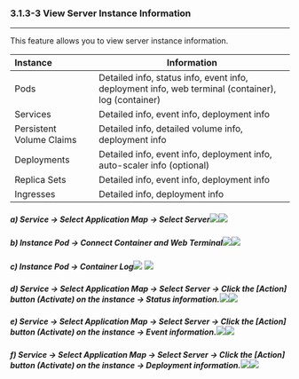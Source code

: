 ### 3.1.3-3 View Server Instance Information

---

This feature allows you to view server instance information.

| **Instance** | **Information** |
| :--- | --- |
| Pods | Detailed info, status info, event info, deployment info, web terminal \(container\), log \(container\) |
| Services | Detailed info, event info, deployment info |
| Persistent Volume Claims | Detailed info, detailed volume info, deployment info |
| Deployments | Detailed info, event info, deployment info, auto-scaler info \(optional\) |
| Replica Sets | Detailed info, event info, deployment info |
| Ingresses | Detailed info, deployment info |

##### a\) Service → Select Application Map → Select Server![](/assets/EN/2.5/3.1.3-3_1.png)![](/assets/EN/2.5/3.1.3-3_2.png)

##### b\) Instance Pod → Connect Container and Web Terminal![](/assets/EN/2.5/3.1.3-3_3.png)![](/assets/EN/2.5/3.1.3-3_4.png)

##### c\) Instance Pod → Container Log![](/assets/EN/2.5/3.1.3-3_5.png) ![](/assets/EN/2.5/3.1.3-3_6.png)

##### d\) Service → Select Application Map → Select Server → Click the [Action] button (Activate) on the instance → Status information.![](/assets/EN/2.5/3.1.3-3_7.png)![](/assets/EN/2.5/3.1.3-3_8.png)

##### e\) Service → Select Application Map → Select Server → Click the [Action] button (Activate) on the instance → Event information.![](/assets/EN/2.5/3.1.3-3_9.png)![](/assets/EN/2.5/3.1.3-3_10.png)

##### f\) Service → Select Application Map → Select Server → Click the [Action] button (Activate) on the instance → Deployment information.![](/assets/EN/2.5/3.1.3-3_10.png)![](/assets/EN/2.5/3.1.3-3_11.png)



